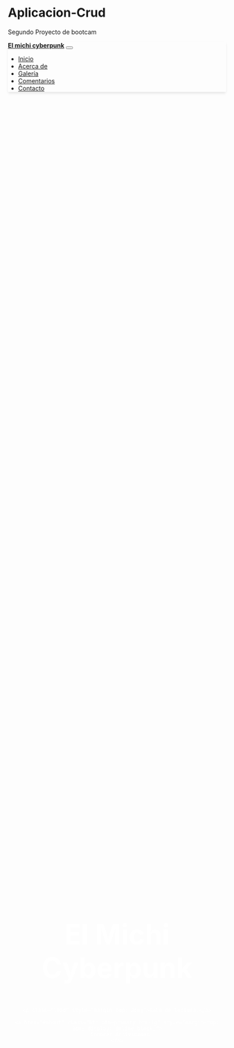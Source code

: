 # Aplicacion-Crud
Segundo Proyecto de bootcam

<!DOCTYPE html>
<html lang="es">
<head>
  <meta charset="UTF-8">
  <meta name="viewport" content="width=device-width, initial-scale=1.0">
  <title>Landing Page - Sala de lectura</title>
  <!-- Bootstrap CSS -->
  <link rel="stylesheet" href="https://stackpath.bootstrapcdn.com/bootstrap/4.5.2/css/bootstrap.min.css">
  <!-- Estilos personalizados -->
  <style>
    /* Importar Google Fonts */
    @import url('https://fonts.googleapis.com/css2?family=Roboto:wght@400;700&display=swap');
   
    /* Estilos generales */
    body {
      font-family: 'Roboto', sans-serif;
      background-color: #f8f9fa;
      margin: 0;
      padding: 0;
    }
   
    /* =========================
       Navbar
    ============================ */
    .navbar {
      box-shadow: 0 4px 6px -1px rgba(0,0,0,0.1);
    }
    .navbar-brand {
      font-weight: bold;
    }
   
    /* =========================
       Hero Section
    ============================ */
    .hero {
      background: url('https://naukas.com/fx/uploads/2013/02/img1-640x350.jpg') no-repeat center center;
      background-size: cover;
      color: white;
      position: relative;
      height: 100vh;
      display: flex;
      align-items: center;
      justify-content: center;
      text-align: center;
    }
    /* Overlay para mejorar la legibilidad */
    .hero::after {
      content: "";
      position: absolute;
      top: 0;
      left: 0;
      width: 100%;
      height: 100%;
      background-color: rgba(0, 0, 0, 0.6);
    }
    .hero-content {
      position: relative;
      z-index: 2;
    }
    .hero h1 {
      font-size: 4rem;
      font-weight: bold;
    }
   
    /* =========================
       About Section
    ============================ */
    .about {
      padding: 80px 0;
    }
    .about-img {
      max-width: 100%;
      border-radius: 8px;
    }
   
    /* =========================
       Gallery Section
       Uso de CSS Grid para imágenes simétricas
    ============================ */
    .gallery {
      padding: 80px 0;
      background-color: #fff;
    }
    .gallery-grid {
      display: grid;
      grid-template-columns: repeat(auto-fit, minmax(250px, 1fr));
      grid-gap: 20px;
    }
    /* Cada contenedor mantiene un aspect ratio fijo (4:3) */
    .gallery-item {
      position: relative;
      width: 100%;
      height: 0;
      padding-bottom: 75%; /* Aspect ratio 4:3 */
      overflow: hidden;
      border-radius: 8px;
    }
    .gallery-item img {
      position: absolute;
      top: 0;
      left: 0;
      width: 100%;
      height: 100%;
      object-fit: cover; /* Recorta la imagen para llenar el contenedor */
    }
   
    /* =========================
       Testimonials Section
    ============================ */
    .testimonials {
      padding: 80px 0;
      background-color: #f1f1f1;
    }
    .testimonial {
      background: #fff;
      padding: 20px;
      border-radius: 8px;
      box-shadow: 0 4px 6px rgba(0,0,0,0.1);
      margin-bottom: 30px;
    }

  <meta charset="UTF-8" />
  <meta name="viewport" content="width=device-width, initial-scale=1" />
  <title>Testimonios</title>

  <!-- Bootstrap CSS -->
  <link href="https://cdn.jsdelivr.net/npm/bootstrap@5.3.3/dist/css/bootstrap.min.css" rel="stylesheet" />

  <!-- Estilos personalizados para los controles del carrusel -->
  <style>
    /* Quitamos los iconos originales */
    .carousel-control-prev-icon,
    .carousel-control-next-icon {
      display: none;
    }

    /* Botones con forma OVNI (ovalo ancho) */
    .carousel-control-prev,
    .carousel-control-next {
      background-color: rgba(0, 0, 0, 0.7);
      border-radius: 50px;
      width: 130px;
      height: 45px;
      display: flex;
      align-items: center;
      justify-content: center;
      top: 50%;
      transform: translateY(-50%);
      opacity: 0.85;
      transition: background-color 0.3s ease, opacity 0.3s ease;
      color: white;
      font-weight: 600;
      font-size: 1rem;
      text-transform: uppercase;
      border: 2px solid transparent;
      user-select: none;
      cursor: pointer;
    }

    .carousel-control-prev:hover,
    .carousel-control-next:hover {
      background-color: rgba(0, 0, 0, 0.9);
      opacity: 1;
      border-color: white;
    }

    /* Posicionar los botones un poco más adentro */
    .carousel-control-prev {
      left: 15px;
    }
    .carousel-control-next {
      right: 15px;
    }
   
    /* =========================
       Contact Section
    ============================ */
    #contact {
      background-color: #fff;
      padding: 80px 0;
    }
   
    /* =========================
       Footer
    ============================ */
    footer {
      background-color: #343a40;
      color: #ccc;
      padding: 20px 0;
    }
  </style>
</head>

<!-- Bootstrap Bundle JS (incluye Popper) -->
<script src="https://cdn.jsdelivr.net/npm/bootstrap@5.3.3/dist/js/bootstrap.bundle.min.js"></script>

<body>
  <!-- =========================
       Navbar
  ============================ -->
<nav class="navbar navbar-expand-lg navbar-light bg-light">
  <div class="container">
    <a class="navbar-brand" href="#">El michi cyberpunk</a>
    <button class="navbar-toggler" type="button" data-toggle="collapse" data-target="#navbarNav"
            aria-controls="navbarNav" aria-expanded="false" aria-label="Toggle navigation">
      <span class="navbar-toggler-icon"></span>
    </button>
    <div class="collapse navbar-collapse" id="navbarNav">
      <ul class="navbar-nav ml-auto">
        <li class="nav-item"><a class="nav-link" href="#hero">Inicio</a></li>
        <li class="nav-item"><a class="nav-link" href="#about">Acerca de</a></li>
        <li class="nav-item"><a class="nav-link" href="#gallery">Galería</a></li>
        <li class="nav-item"><a class="nav-link" href="#testimonials">Comentarios</a></li>
        <li class="nav-item"><a class="nav-link" href="#contact">Contacto</a></li>
      </ul>
    </div>
  </div>
</nav>

<style>
  /* Estilo al pasar el mouse por un enlace del menú */
  .navbar-nav .nav-link:hover {
    background-color: #000;        /* Fondo negro */
    color: #fff !important;        /* Texto blanco */
    box-shadow: 0 4px 8px rgba(0, 0, 0, 0.4);
    border-radius: 6px;
    padding: 6px 12px;
    transition: all 0.3s ease;
  }
</style>
 
  <!-- =========================
       Hero Section
  ============================ -->
  <section id="hero" class="hero">
  <div class="hero-content text-center">
    <h1>El Michi Cyberpunk</h1>
    
    <p class="lead" style="margin-top: 2cm;">Sala de lectura.</p>
    
    <a href="#about" class="btn btn-primary btn-lg" style="margin-top: 2cm; display: inline-block;">
      Conocer Actividades
    </a>
  </div>
  </section>
 
  <!-- =========================
       About Section
  ============================ -->
  <section id="about" class="about">
    <div class="container">
      <div class="row align-items-center">
        <!-- Texto descriptivo -->
        <div class="col-md-6">
          <h2>Acerca de Nosotros</h2>
          <p>Somos una sala de lectura en línea que disfruta de compartir esta actividad de diferentes maneras.</p>
          <p>No se necesita tener la lectura en libros físicos. Nos encanta compartir la lectura digital ya que consideramos que es más accesible a través de un teléfono celular.</p>
          <p>Te invitamos a compartir esta actividad sin que te sientas obligado a leer. El objetivo principal es compartir ideas en torno a un texto.</p>
          <p>Principalmente disfrutamos de contenido de ciencia ficción. Pero la sala está hecha para todos los gustos, todas las edades y todos los géneros literarios.</p>
        </div>
        <!-- Imagen descriptiva -->
        <div class="col-md-6">
          <img src="https://static.vecteezy.com/system/resources/previews/030/652/304/large_2x/cyberpunk-cat-neon-free-photo.jpg" alt="Acerca de nosotros" class="about-img" style="margin-left: 2cm">
        </div>
      </div>
    </div>
  </section>
 
  <!-- =========================
       Gallery Section
       Sección de Galería con 8 productos
  ============================ -->
  <section id="gallery" class="gallery">
  <div class="container">
    <h2 class="text-center mb-5">Galería</h2>
    <div class="gallery-grid d-flex flex-wrap justify-content-center gap-3">
      <!-- Producto 1 -->
      <div class="gallery-item">
        <img src="https://covers.storytel.com/jpg-640/9788445004760.8baca47a-b2f8-4a49-818b-969e173714d2?optimize=high&quality=70&width=600" alt="Producto 1" class="img-clickable">
      </div>
      <!-- Producto 2 -->
      <div class="gallery-item">
        <img src="https://imagessl0.casadellibro.com/a/l/s5/40/9788435021340.webp" alt="Producto 2" class="img-clickable">
      </div>
      <!-- Producto 3 -->
      <div class="gallery-item">
        <img src="https://www.elsotano.com/sotano_covers/9788418/9788418765148.jpg" alt="Producto 3" class="img-clickable">
      </div>
      <!-- Producto 4 -->
      <div class="gallery-item">
        <img src="https://blogger.googleusercontent.com/img/b/R29vZ2xl/AVvXsEiR7Ww5sx1TO6poz2N3Jy0m0khozarqXwp64VxnYF-0RK35kZL2tSnWlDRxVidbiiIwuQsFH10_uMCGaQHLzqmG01lg78XHTjFboGdL2C7Pek9JTRbRTCw4ySDrS8eCDjZ3FtOQAgcwwV-7/s320/Dune%252C+de+Frank+Herbert.jpg" alt="Producto 4" class="img-clickable">
      </div>
    </div>
  </div>
</section>

<!-- Modal de imagen -->
<div class="modal fade" id="imageModal" tabindex="-1" aria-labelledby="imageModalLabel" aria-hidden="true">
  <div class="modal-dialog modal-dialog-centered modal-xl">
    <div class="modal-content bg-dark">
      <div class="modal-body p-0 d-flex justify-content-center align-items-center" style="height: 100vh;">
        <img src="" alt="Vista previa" id="modalImage" class="img-fluid modal-img" />
      </div>
    </div>
  </div>
</div>

<style>
  .gallery-grid {
    display: flex;
    flex-wrap: wrap;
    justify-content: center;
    gap: 20px;
  }

  .gallery-item {
    width: 200px;
    height: 300px;
    overflow: hidden;
    border-radius: 8px;
    box-shadow: 0 2px 8px rgba(0, 0, 0, 0.2);
    cursor: pointer;
  }

  .gallery-item img {
    width: 100%;
    height: 100%;
    object-fit: cover;
    transition: transform 0.3s ease;
  }

  .gallery-item img:hover {
    transform: scale(1.05);
  }

  .modal-img {
    max-height: 90vh;         /* Imagen no supera el 90% de la pantalla */
    max-width: 95vw;          /* Ancho máximo del viewport */
    object-fit: contain;      /* Asegura que se vea toda sin recorte */
    border-radius: 10px;
  }

  .modal-content {
    background-color: transparent;
    border: none;
    box-shadow: none;
  }
</style>

<!-- JavaScript para mostrar la imagen en el modal -->
<script>
  document.querySelectorAll('.img-clickable').forEach(img => {
    img.addEventListener('click', function () {
      const modalImg = document.getElementById('modalImage');
      modalImg.src = this.src;
      const imageModal = new bootstrap.Modal(document.getElementById('imageModal'));
      imageModal.show();
    });
  });
</script>

<!-- Bootstrap JS (asegúrate de incluir esto si no lo tienes ya) -->
<script src="https://cdn.jsdelivr.net/npm/bootstrap@5.3.3/dist/js/bootstrap.bundle.min.js"></script>
 
  <!-- =========================
       Testimonials Section
  ============================ -->
 <section id="testimonials" class="testimonials">
    <div class="container">
      <h2 class="text-center mb-5">Comentarios</h2>

      <div id="testimonialCarousel" class="carousel slide carousel-fade" data-bs-ride="carousel" data-bs-interval="8000">
        <div class="carousel-inner text-center">

          <div class="carousel-item active">
            <div class="testimonial mx-auto" style="max-width: 700px;">
              <p>"Me encanta el círculo de lectura por la noche. Disfruto compartir ideas y me sirve para relajarme entre semana sin salir de casa".</p>
              <h5 class="mt-3">Andres Manuel López Obrador</h5>
            </div>
          </div>

          <div class="carousel-item">
            <div class="testimonial mx-auto" style="max-width: 700px;">
              <p>"Alberto es un buen moderador. Fomenta la participación y también nos invita a que nosotros propongamos lecturas para las sesiones".</p>
              <h5 class="mt-3">Cucho</h5>
            </div>
          </div>

          <div class="carousel-item">
            <div class="testimonial mx-auto" style="max-width: 700px;">
              <p>"Les recomiendo participar en las actividades. Me gusta que no siento como si debiera leer por obligación como en la escuela y disfruto más la lectura".</p>
              <h5 class="mt-3">Kevin Mier</h5>
            </div>
          </div>

          <div class="carousel-item">
            <div class="testimonial mx-auto" style="max-width: 700px;">
              <p>"Me fascina la ciencia ficción y creo que encontré el lugar correcto para explorar, literalmente, nuevos mundos".</p>
              <h5 class="mt-3">Melisandre Olague</h5>
            </div>
          </div>

          <div class="carousel-item">
            <div class="testimonial mx-auto" style="max-width: 700px;">
              <p>"No sabía cuánto existía referente a la ciencia ficción. Lo mejor es que no solo leemos, sino también vemos películas y las comentamos".</p>
              <h5 class="mt-3">Kariniwi</h5>
            </div>
          </div>

        </div>

        <!-- Controles -->
        <button class="carousel-control-prev" type="button" data-bs-target="#testimonialCarousel" data-bs-slide="prev">
          <span class="carousel-control-prev-icon" aria-hidden="true"></span>
          <span class="visually-hidden">Anterior</span>
        </button>
        <button class="carousel-control-next" type="button" data-bs-target="#testimonialCarousel" data-bs-slide="next">
          <span class="carousel-control-next-icon" aria-hidden="true"></span>
          <span class="visually-hidden">Siguiente</span>
        </button>
      </div>
    </div>
  </section>

  <!-- Bootstrap JS Bundle (incluye Popper) -->
  <script src="https://cdn.jsdelivr.net/npm/bootstrap@5.3.3/dist/js/bootstrap.bundle.min.js"></script>

 
  <!-- =========================
       Contact Section
  ============================ -->
  <!-- Contenedor único para mostrar el registro del usuario -->
<div class="container py-5">
  <h2 class="text-center mb-4">Mi Registro Lector</h2>

  <div id="usuarioRegistroPanel">
    <!-- Aquí se cargará el registro del usuario -->
  </div>

  <!-- Formulario -->
  <div class="form-section">
    <form id="crudForm">
      <input type="hidden" id="registroId" value="">
      <div class="form-group">
        <label>Nombre</label>
        <input type="text" id="name" class="form-control" required>
      </div>
      <div class="form-group">
        <label>Correo electrónico</label>
        <input type="email" id="email" class="form-control" required>
      </div>
      <div class="form-group">
        <label>¿Por qué quieres participar?</label>
        <textarea id="message" class="form-control" rows="3" required></textarea>
      </div>
      <div class="form-group">
        <label>Género literario favorito</label>
        <select id="genero" class="form-control" required>
          <option value="" disabled selected>Selecciona un género</option>
          <option value="fantasia">Fantasía</option>
          <option value="ciencia-ficcion">Ciencia Ficción</option>
          <option value="romance">Romance</option>
          <option value="misterio">Misterio</option>
          <option value="no-ficcion">No ficción</option>
          <option value="otro">Otro</option>
        </select>
      </div>
      <div class="form-group">
        <label>Actividades</label><br>
        <div class="form-check">
          <input class="form-check-input actividad" type="checkbox" value="circulo" id="circulo">
          <label class="form-check-label" for="circulo">Círculo de lectura</label>
        </div>
        <div class="form-check">
          <input class="form-check-input actividad" type="checkbox" value="blog" id="blog">
          <label class="form-check-label" for="blog">Reseñas en blog</label>
        </div>
        <div class="form-check">
          <input class="form-check-input actividad" type="checkbox" value="video" id="video">
          <label class="form-check-label" for="video">Video-reseñas</label>
        </div>
      </div>
      <button type="submit" class="btn btn-primary btn-block">Guardar</button>
    </form>
  </div>
</div>

<script>
  let registros = JSON.parse(localStorage.getItem("registrosLiterarios")) || [];
  let historial = JSON.parse(localStorage.getItem("historialCambios")) || [];
  let registroActual = localStorage.getItem("registroActual");

  // Renderiza solo el registro del usuario actual o mensaje si no existe
  function renderUsuarioRegistro() {
    const panel = document.getElementById("usuarioRegistroPanel");
    panel.innerHTML = "";

    if (registroActual === null || !registros[registroActual]) {
      panel.innerHTML = `<p>No tienes un registro todavía. Por favor llena el formulario para crear uno.</p>`;
      return;
    }

    const r = registros[registroActual];
    const finalizado = r.finalizado ? true : false;

    let actividadesText = r.actividades.join(", ");

    let acciones = "";

    if (!finalizado) {
      acciones = `
        <button class="btn btn-warning mr-2" onclick="editarRegistro(${registroActual})">Editar mi registro</button>
        <button class="btn btn-danger mr-2" onclick="eliminarRegistro(${registroActual})">Eliminar mi registro</button>
        <button class="btn btn-success" onclick="finalizarRegistro(${registroActual})">Finalizar mi registro</button>
      `;
    } else {
      acciones = `<span class="text-success font-weight-bold">Registro finalizado</span>`;
    }

    panel.innerHTML = `
      <table class="table table-bordered w-75 mx-auto">
        <tr><th>Nombre</th><td>${r.name}</td></tr>
        <tr><th>Correo</th><td>${r.email}</td></tr>
        <tr><th>Mensaje</th><td>${r.message}</td></tr>
        <tr><th>Género literario favorito</th><td>${r.genero}</td></tr>
        <tr><th>Actividades</th><td>${actividadesText}</td></tr>
        <tr><th>Acciones</th><td>${acciones}</td></tr>
      </table>
    `;
  }

  function guardarEnLocalStorage() {
    localStorage.setItem("registrosLiterarios", JSON.stringify(registros));
    localStorage.setItem("historialCambios", JSON.stringify(historial));
  }

  function registrarCambio(id, campo, anterior, nuevo) {
    historial.push({
      idRegistro: id,
      campo,
      anterior,
      nuevo,
      fecha: new Date().toLocaleString()
    });
    guardarEnLocalStorage();
  }

  document.getElementById("crudForm").addEventListener("submit", function (e) {
    e.preventDefault();

    const id = document.getElementById("registroId").value;
    const name = document.getElementById("name").value.trim();
    const email = document.getElementById("email").value.trim().toLowerCase();
    const message = document.getElementById("message").value.trim();
    const genero = document.getElementById("genero").value;
    const actividades = Array.from(document.querySelectorAll(".actividad:checked")).map(el => el.value);

    if (!name || !email || !message || !genero || actividades.length === 0) {
      alert("Faltan campos por llenar.");
      return;
    }

    const nuevoRegistro = { name, email, message, genero, actividades, finalizado: false };

    if (id === "") {
      // Crear nuevo registro
      registros.push(nuevoRegistro);
      registroActual = (registros.length - 1).toString();
      localStorage.setItem("registroActual", registroActual);
      registrarCambio(registroActual, "CREAR", "", JSON.stringify(nuevoRegistro));
    } else {
      const index = parseInt(id);
      const original = registros[index];
      if (original.finalizado) {
        alert("Este registro está finalizado y no puede modificarse.");
        return;
      }

      if (original.name !== name) registrarCambio(index, "name", original.name, name);
      if (original.email !== email) registrarCambio(index, "email", original.email, email);
      if (original.message !== message) registrarCambio(index, "message", original.message, message);
      if (original.genero !== genero) registrarCambio(index, "genero", original.genero, genero);

      const originalActividades = original.actividades.sort().join(",");
      const nuevasActividades = actividades.sort().join(",");
      if (originalActividades !== nuevasActividades) {
        registrarCambio(index, "actividades", originalActividades, nuevasActividades);
      }

      nuevoRegistro.finalizado = original.finalizado;
      registros[index] = nuevoRegistro;
    }

    guardarEnLocalStorage();
    renderUsuarioRegistro();
    this.reset();
    document.getElementById("registroId").value = "";
  });

  function editarRegistro(index) {
    const r = registros[index];
    if (r.finalizado) {
      alert("Este registro está finalizado y no puede modificarse.");
      return;
    }
    document.getElementById("registroId").value = index;
    document.getElementById("name").value = r.name;
    document.getElementById("email").value = r.email;
    document.getElementById("message").value = r.message;
    document.getElementById("genero").value = r.genero;

    document.querySelectorAll(".actividad").forEach(cb => {
      cb.checked = r.actividades.includes(cb.value);
    });
  }

  function eliminarRegistro(index) {
    if (registros[index].finalizado) {
      alert("Este registro está finalizado y no puede eliminarse.");
      return;
    }
    if (confirm("¿Estás seguro de eliminar tu registro?")) {
      registrarCambio(index, "ELIMINAR", JSON.stringify(registros[index]), "");
      registros.splice(index, 1);
      localStorage.removeItem("registroActual");
      registroActual = null;
      guardarEnLocalStorage();
      renderUsuarioRegistro();
      document.getElementById("crudForm").reset();
      document.getElementById("registroId").value = "";
    }
  }

  function finalizarRegistro(index) {
    if (confirm("¿Deseas finalizar tu registro? No podrás modificarlo después.")) {
      registros[index].finalizado = true;
      registrarCambio(index, "FINALIZAR", "", "Registro finalizado");
      guardarEnLocalStorage();
      renderUsuarioRegistro();
      document.getElementById("crudForm").reset();
      document.getElementById("registroId").value = "";
    }
  }

  // Inicializar vista
  renderUsuarioRegistro();
</script>
 
  <!-- =========================
       Footer
  ============================ -->
  <footer class="text-center">
    <div class="container">
      <p>&copy; 2025 MiProducto, Inc. Todos los derechos reservados.</p>
    </div>
  </footer>
 
  <!-- Scripts de Bootstrap y jQuery -->
  <script src="https://code.jquery.com/jquery-3.5.1.slim.min.js"></script>
  <script src="https://cdn.jsdelivr.net/npm/bootstrap@4.5.2/dist/js/bootstrap.bundle.min.js"></script>
</body>
</html>
